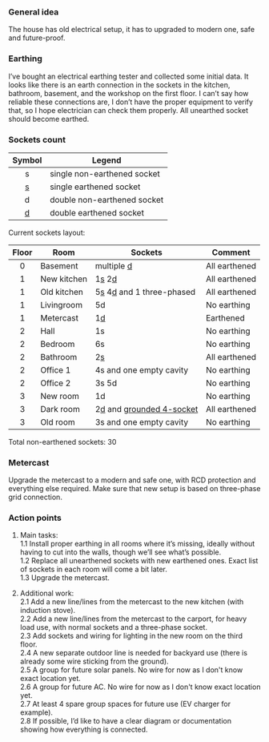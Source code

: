 ### General idea
The house has old electrical setup, it has to upgraded to modern one, safe and future-proof.

### Earthing
I’ve bought an electrical earthing tester and collected some initial data. It looks like there is an earth connection in the sockets in the kitchen, bathroom, basement, and the workshop on the first floor. I can’t say how reliable these connections are, I don’t have the proper equipment to verify that, so I hope electrician can check them properly. All unearthed socket should become earthed.

### Sockets count

| Symbol | Legend |
|:------:|--------|
| s      | single non-earthened socket |  
| <ins>s</ins>      | single earthened socket     | 
| d      | double non-earthened socket | 
| <ins>d</ins>      | double earthened socket     | 

Current sockets layout:  

| Floor | Room        | Sockets                      |  Comment         |
|:-----:|-------------|------------------------------|------------------|
| 0     | Basement    | multiple <ins>d</ins>        | All earthened    |
| 1     | New kitchen | 1<ins>s</ins> 2<ins>d</ins>  | All earthened    |
| 1     | Old kitchen | 5<ins>s</ins> 4<ins>d</ins> and 1 three-phased | All earthened    |
| 1     | Livingroom  | 5d                           | No earthing      |
| 1     | Metercast   | 1<ins>d</ins>                | Earthened        |
| 2     | Hall        | 1s                           | No earthing      |
| 2     | Bedroom     | 6s                           | No earthing      |
| 2     | Bathroom    | 2<ins>s</ins>                | All earthened    |
| 2     | Office 1    | 4s and one empty cavity      | No earthing      |
| 2     | Office 2    | 3s 5d                        | No earthing      |
| 3     | New room    | 1d                           | No earthing      |
| 3     | Dark room   | 2<ins>d</ins> and <ins>grounded 4-socket</ins> | All earthened    |
| 3     | Old room    | 3s and one empty cavity      | No earthing      |

Total non-earthened sockets: 30  

### Metercast
Upgrade the metercast to a modern and safe one, with RCD protection and everything else required.
Make sure that new setup is based on three-phase grid connection.

### Action points
1. Main tasks:  
   1.1 Install proper earthing in all rooms where it’s missing, ideally without having to cut into the walls, though we’ll see what’s possible.  
   1.2 Replace all unearthened sockets with new earthened ones. Exact list of sockets in each room will come a bit later.  
   1.3 Upgrade the metercast.  

2. Additional work:  
   2.1 Add a new line/lines from the metercast to the new kitchen (with induction stove).  
   2.2 Add a new line/lines from the metercast to the carport, for heavy load use, with normal sockets and a three-phase socket.  
   2.3 Add sockets and wiring for lighting in the new room on the third floor.  
   2.4 A new separate outdoor line is needed for backyard use (there is already some wire sticking from the ground).  
   2.5 A group for future solar panels. No wire for now as I don't know exact location yet.  
   2.6 A group for future AC. No wire for now as I don't know exact location yet.  
   2.7 At least 4 spare group spaces for future use (EV charger for example).  
   2.8 If possible, I’d like to have a clear diagram or documentation showing how everything is connected.  
